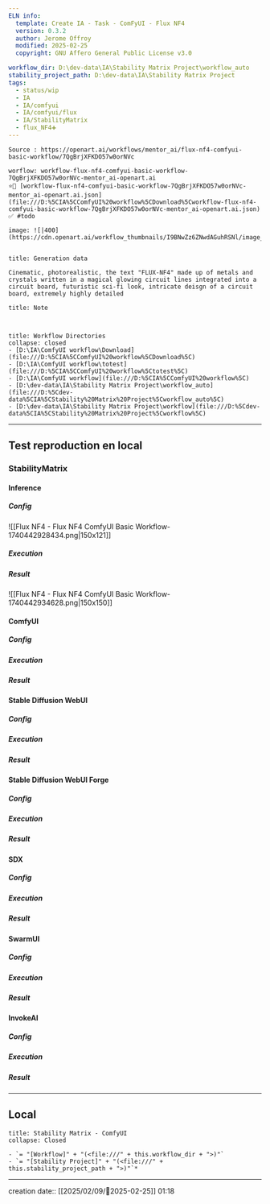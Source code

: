 ```yaml
---
ELN info:
  template: Create IA - Task - ComFyUI - Flux NF4
  version: 0.3.2
  author: Jerome Offroy
  modified: 2025-02-25
  copyright: GNU Affero General Public License v3.0

workflow_dir: D:\dev-data\IA\Stability Matrix Project\workflow_auto
stability_project_path: D:\dev-data\IA\Stability Matrix Project
tags:
  - status/wip
  - IA
  - IA/comfyui
  - IA/comfyui/flux
  - IA/StabilityMatrix
  - flux_NF4➕
---
```

```ad-tip
Source : https://openart.ai/workflows/mentor_ai/flux-nf4-comfyui-basic-workflow/7QgBrjXFKDO57w0orNVc

worflow: workflow-flux-nf4-comfyui-basic-workflow-7QgBrjXFKDO57w0orNVc-mentor_ai-openart.ai 
⭐🚧 [workflow-flux-nf4-comfyui-basic-workflow-7QgBrjXFKDO57w0orNVc-mentor_ai-openart.ai.json](file:///D:%5CIA%5CComfyUI%20workflow%5CDownload%5Cworkflow-flux-nf4-comfyui-basic-workflow-7QgBrjXFKDO57w0orNVc-mentor_ai-openart.ai.json)
✅ #todo 

image: ![|400](https://cdn.openart.ai/workflow_thumbnails/I9BNwZz6ZNwdAGuhRSNl/image_Qv63hc0s_1724132163516_raw.jpg)


```

````ad-quote
title: Generation data

Cinematic, photorealistic, the text "FLUX-NF4" made up of metals and crystals written in a magical glowing circuit lines integrated into a circuit board, futuristic sci-fi look, intricate deisgn of a circuit board, extremely highly detailed 

````

```ad-note
title: Note

 

```
```ad-info
title: Workflow Directories
collapse: closed
- [D:\IA\ComfyUI workflow\Download](file:///D:%5CIA%5CComfyUI%20workflow%5CDownload%5C)
- [D:\IA\ComfyUI workflow\totest](file:///D:%5CIA%5CComfyUI%20workflow%5Ctotest%5C)
- [D:\IA\ComfyUI workflow](file:///D:%5CIA%5CComfyUI%20workflow%5C)
- [D:\dev-data\IA\Stability Matrix Project\workflow_auto](file:///D:%5Cdev-data%5CIA%5CStability%20Matrix%20Project%5Cworkflow_auto%5C)
- [D:\dev-data\IA\Stability Matrix Project\workflow](file:///D:%5Cdev-data%5CIA%5CStability%20Matrix%20Project%5Cworkflow%5C)
```


---

## Test reproduction en local
### StabilityMatrix 
#### Inference
##### Config
![[Flux NF4 - Flux NF4 ComfyUI Basic Workflow-1740442928434.png|150x121]]
##### Execution
##### Result
![[Flux NF4 - Flux NF4 ComfyUI Basic Workflow-1740442934628.png|150x150]]
#### ComfyUI
##### Config
##### Execution
##### Result

#### Stable Diffusion WebUI 
##### Config
##### Execution
##### Result

#### Stable Diffusion WebUI Forge
##### Config
##### Execution
##### Result
#### SDX
##### Config
##### Execution
##### Result

#### SwarmUI
##### Config
##### Execution
##### Result

#### InvokeAI
##### Config
##### Execution
##### Result

---
## Local

```ad-tip
title: Stability Matrix - ComfyUI
collapse: Closed

- `= "[Workflow]" + "(<file:///" + this.workflow_dir + ">)"`
- `= "[Stability Project]" + "(<file:///" + this.stability_project_path + ">)"`*
```

---
creation date:: [[2025/02/09/📒2025-02-25]]  01:18

